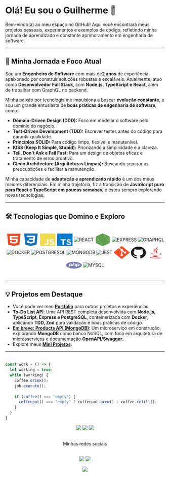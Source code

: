 # Olá! Eu sou o Guilherme 👋

Bem-vindo(a) ao meu espaço no GitHub! Aqui você encontrará meus projetos pessoais, experimentos e exemplos de código, refletindo minha jornada de aprendizado e constante aprimoramento em engenharia de software.

---

## 🚀 Minha Jornada e Foco Atual

Sou um **Engenheiro de Software** com mais de**2 anos** de experiência, apaixonado por construir soluções robustas e escaláveis. Atualmente, atuo como **Desenvolvedor Full Stack**, com **Node.js, TypeScript e React**, além de trabalhar com GraphQL no backend.

Minha paixão por tecnologia me impulsiona a buscar **evolução constante**, e sou um grande entusiasta de **boas práticas de engenharia de software**, como:

* **Domain-Driven Design (DDD):** Foco em modelar o software pelo domínio do negócio.
* **Test-Driven Development (TDD):** Escrever testes antes do código para garantir qualidade.
* **Princípios SOLID:** Para código limpo, flexível e manutenível.
* **KISS (Keep It Simple, Stupid):** Priorizando a simplicidade e a clareza.
* **Tell, Don't Ask e Fail Fast:** Para um design de objetos eficaz e tratamento de erros proativo.
* **Clean Architecture (Arquiteturas Limpas):** Buscando separar as preocupações e facilitar a manutenção.

Minha capacidade de **adaptação e aprendizado rápido** é um dos meus maiores diferenciais. Em minha trajetória, fiz a transição de **JavaScript puro para React e TypeScript em poucas semanas**, e estou sempre explorando novas tecnologias.

---

## 🛠️ Tecnologias que Domino e Exploro

<div align="center" style="display: inline-block; margin-top: 15px; margin-bottom: 15px;">
  <img align="center" alt="HTML" height="40" width="50" src="https://raw.githubusercontent.com/devicons/devicon/master/icons/html5/html5-plain.svg"/>
  <img align="center" alt="CSS" height="40" width="50" src="https://raw.githubusercontent.com/devicons/devicon/master/icons/css3/css3-plain.svg"/>
  <img align="center" alt="JAVASCRIPT" height="40" width="50" src="https://raw.githubusercontent.com/devicons/devicon/master/icons/javascript/javascript-plain.svg"/>
  <img align="center" alt="TYPESCRIPT" height="40" width="50" src="https://raw.githubusercontent.com/devicons/devicon/master/icons/typescript/typescript-plain.svg"/>
  <img align="center" alt="REACT" height="40" width="50" src="https://cdn.jsdelivr.net/gh/devicons/devicon/icons/react/react-original.svg"/>
  <img align="center" alt="NODEJS" height="40" width="50" src="https://raw.githubusercontent.com/devicons/devicon/master/icons/nodejs/nodejs-plain.svg"/>
  <img align="center" alt="EXPRESS" height="40" width="50" src="https://cdn.jsdelivr.net/gh/devicons/devicon/icons/express/express-original.svg" />
  <img align="center" alt="GRAPHQL" height="40" width="50" src="https://cdn.jsdelivr.net/gh/devicons/devicon/icons/graphql/graphql-plain.svg" />
  <img align="center" alt="DOCKER" height="40" width="50" src="https://cdn.jsdelivr.net/gh/devicons/devicon/icons/docker/docker-original.svg" />
  <img align="center" alt="POSTGRESQL" height="40" width="50" src="https://cdn.jsdelivr.net/gh/devicons/devicon/icons/postgresql/postgresql-original.svg" />
  <img align="center" alt="MONGODB" height="40" width="50" src="https://cdn.jsdelivr.net/gh/devicons/devicon/icons/mongodb/mongodb-original.svg" />
  <img align="center" alt="JEST" height="40" width="50" src="https://cdn.jsdelivr.net/gh/devicons/devicon/icons/jest/jest-plain.svg" />
  <img align="center" alt="GIT" height="40" width="50" src="https://raw.githubusercontent.com/devicons/devicon/master/icons/git/git-original.svg"/>
  <img align="center" alt="GITHUB" height="40" width="50" src="https://raw.githubusercontent.com/devicons/devicon/master/icons/github/github-original.svg"/>
  <img align="center" alt="JAVA" height="40" width="50" src="https://raw.githubusercontent.com/devicons/devicon/master/icons/java/java-plain.svg"/>
  <img align="center" alt="PHP" height="40" width="50" src="https://raw.githubusercontent.com/devicons/devicon/master/icons/php/php-plain.svg"/>
  <img align="center" alt="MYSQL" height="40" width="50" src="https://cdn.jsdelivr.net/gh/devicons/devicon@latest/icons/mysql/mysql-original.svg" />
</div>

---

## 💡 Projetos em Destaque

* Você pode ver meu [**Portfólio**](https://guimrl.github.io/) para outros projetos e experiências.
* [**To-Do List API**](https://github.com/Guimrl/todo-list-api): Uma API REST completa desenvolvida com **Node.js, TypeScript, Express e PostgreSQL**, conteinerizada com **Docker**, aplicando **TDD, Zod** para validação e boas práticas de código.
* [**Em breve: Products API (MongoDB)**](https://github.com/Guimrl/products-api): Um microserviço em construção, explorando **MongoDB** como banco NoSQL, com foco em arquitetura de microsserviços e documentação **OpenAPI/Swagger**.
* Explore meus [**Mini Projetos**](https://guimrl.github.io/mini-projetos).

---

```javascript

const work = () => {
  let working = true;
  while (working) {
    coffee.drink();
    job.execute();

    if (coffee() === "empty") {
      coffeepot() === "empty" ? coffeepot.brew() : coffee.refill();
    }
  }
}

```

<div align="center">
  <img height="180em" src="https://github-readme-stats.vercel.app/api?username=Guimrl&theme=slateorange&hide_border=false&include_all_commits=true&count_private=true&show_icons=true"/>
  <img height="180em" src="https://github-readme-stats.vercel.app/api/top-langs/?username=guimrl&theme=slateorange&hide_border=false&include_all_commits=true&count_private=true&layout=compact&langs_count=8&hide=Hack"/>
  <img height="180em" src="https://github-readme-streak-stats.herokuapp.com/?user=guimrl&theme=slateorange&hide_border=false"/>
</div>
<br>

<p align="center">Minhas redes sociais</p>
<br>
<div align="center">
  <a href="https://instagram.com/guimrll" target="_blank"><img src="https://img.shields.io/badge/-Instagram-E4405F?logo=instagram&logoColor=white&&style=flat" target="_blank"></a>
  <a href="https://www.linkedin.com/in/guimrl/" target="_blank"><img src="https://img.shields.io/badge/-LinkedIn-0A66C2?logo=linkedin&logoColor=white&&style=flat" target="_blank"></a>  

  [![](https://visitcount.itsvg.in/api?id=guimrl&icon=2&color=12)](https://visitcount.itsvg.in)

</div>
